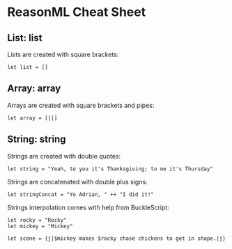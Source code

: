 # ReasonML Cheat Sheet

## List: list

Lists are created with square brackets:

```reason
let list = []
```

## Array: array

Arrays are created with square brackets and pipes:

```reason
let array = [||]
```

## String: string

Strings are created with double quotes:

```reason
let string = "Yeah, to you it's Thanksgiving; to me it's Thursday"
```

Strings are concatenated with double plus signs:

```reason
let stringConcat = "Yo Adrian, " ++ "I did it!"
```

Strings interpolation comes with help from BuckleScript:

```reason
let rocky = "Rocky"
let mickey = "Mickey"

let scene = {j|$mickey makes $rocky chase chickens to get in shape.|j}
```
